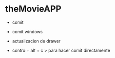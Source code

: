 # theMovieAPP

- comit
- comit windows
- actualizacion de drawer

- contro + alt + c > para hacer comit directamente
